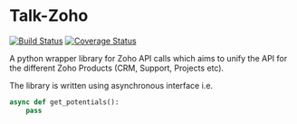 # Talk-Zoho
[![Build Status](https://travis-ci.org/i-Dynamics/Talk-Zoho.svg?branch=master)](https://travis-ci.org/A2Z-Cloud/Talk-Zoho) [![Coverage Status](https://coveralls.io/repos/github/i-Dynamics/Talk-Zoho/badge.svg?branch=master)](https://coveralls.io/github/A2Z-Cloud/Talk-Zoho?branch=master)

A python wrapper library for Zoho API calls which aims to unify the API for the different Zoho Products (CRM, Support, Projects etc).

The library is written using asynchronous interface i.e.
```python
async def get_potentials():
    pass
```  
